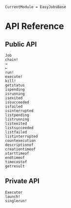 ```@meta
CurrentModule = EasyJobsBase
```

# API Reference

## Public API

```@docs
Job
chain!
→
←
run!
execute!
kill!
getstatus
ispending
isrunning
isexited
issucceeded
isfailed
isinterrupted
listpending
listrunning
listexited
listsucceeded
listfailed
listinterrupted
countexecution
descriptionof
creationtimeof
starttimeof
endtimeof
timecostof
getresult
```

## Private API

```@docs
Executor
launch!
singlerun!
```
